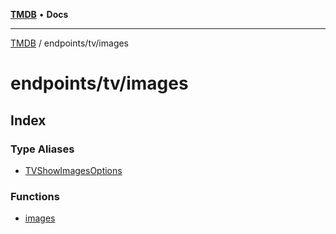 [**TMDB**](../../../README.md) • **Docs**

***

[TMDB](../../../README.md) / endpoints/tv/images

# endpoints/tv/images

## Index

### Type Aliases

- [TVShowImagesOptions](type-aliases/TVShowImagesOptions.md)

### Functions

- [images](functions/images.md)
